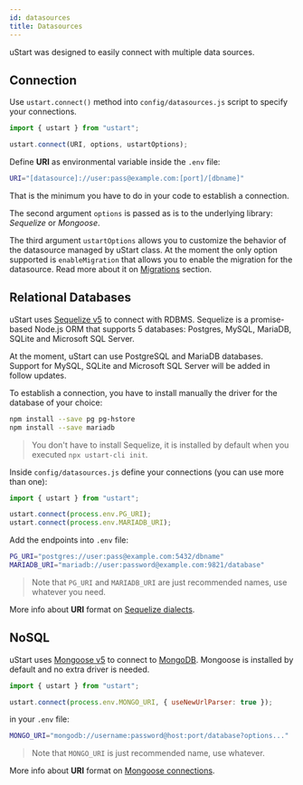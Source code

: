 ```yaml
---
id: datasources
title: Datasources
---
```


uStart was designed to easily connect with multiple data sources.

## Connection

Use `ustart.connect()` method into `config/datasources.js` script to specify your connections.

```js
import { ustart } from "ustart";

ustart.connect(URI, options, ustartOptions);
```

Define **URI** as environmental variable inside the `.env` file:

```bash
URI="[datasource]://user:pass@example.com:[port]/[dbname]"
```

That is the minimum you have to do in your code to establish a connection.

The second argument `options` is passed as is to the underlying library: *Sequelize* or *Mongoose*.

The third argument `ustartOptions` allows you to customize the behavior of the datasource managed by uStart class. At the moment the only option supported is `enableMigration` that allows you to enable the migration for the datasource. Read more about it on [Migrations](migrations.md) section.

## Relational Databases

uStart uses [Sequelize v5](http://docs.sequelizejs.com/) to connect with RDBMS. Sequelize is a promise-based Node.js ORM that supports 5 databases: Postgres, MySQL, MariaDB, SQLite and Microsoft SQL Server.

At the moment, uStart can use PostgreSQL and MariaDB databases. Support for MySQL, SQLite and Microsoft SQL Server will be added in follow updates.

To establish a connection, you have to install manually the driver for the database of your choice:

```bash
npm install --save pg pg-hstore
npm install --save mariadb
```

> You don't have to install Sequelize, it is installed by default when you executed `npx ustart-cli init`.

Inside `config/datasources.js` define your connections (you can use more than one):

```js
import { ustart } from "ustart";

ustart.connect(process.env.PG_URI);
ustart.connect(process.env.MARIADB_URI);
```

Add the endpoints into `.env` file:

```bash
PG_URI="postgres://user:pass@example.com:5432/dbname"
MARIADB_URI="mariadb://user:password@example.com:9821/database"
```
> Note that `PG_URI` and  `MARIADB_URI` are just recommended names, use whatever you need.

More info about **URI** format on [Sequelize dialects](http://docs.sequelizejs.com/manual/usage.html#dialects).

## NoSQL

uStart uses [Mongoose v5](https://mongoosejs.com) to connect to [MongoDB](https://www.mongodb.com/). Mongoose is installed by default and no extra driver is needed.

```js
import { ustart } from "ustart";

ustart.connect(process.env.MONGO_URI, { useNewUrlParser: true });
```

in your `.env` file:

```bash
MONGO_URI="mongodb://username:password@host:port/database?options..."
```

> Note that `MONGO_URI` is just recommended name, use whatever.

More info about **URI** format on [Mongoose connections](https://mongoosejs.com/docs/connections.html).
